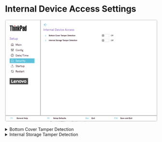 # Internal Device Access Settings #
![](./img/tp_internaldeviceaccess.png)

<details><summary>Bottom Cover Tamper Detection</summary>

Whether to enable tamper detection.

!!! info ""
    If tampering is detected, Supervisor Password is required to boot the system.

Possible options:

1.	On
2.	**Off** - Default.

!!! info ""
     Bottom Cover Tamper Detection will not take effect unless Supervisor Password is enabled.

| WMI Setting name | Values | Locked by SVP | AMD/Intel |
|:---|:---|:---|:---|
| BottomCoverTamperDetected | Disable, Enable | Yes | Both |

</details>

<details><summary>Internal Storage Tamper Detection</summary>

Whether to detect removal of any fixed or removable Internal storage while the system is in sleep state (S3).

!!! info ""
    If a storage device is removed while the system is in S3 state, the system will shutdown when woken from S3.

!!! info ""
    Unsaved data will be lost.

Possible options:

1.	On
2.	**Off** – Default.

| WMI Setting name | Values | Locked by SVP | AMD/Intel |
|:---|:---|:---|:---|
| InternalStorageTamper | Disable, Enable | Yes | Both |

</details>

